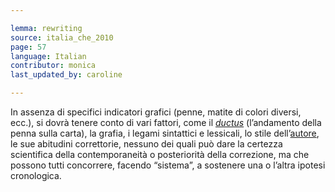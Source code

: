 ```yaml
---

lemma: rewriting
source: italia_che_2010
page: 57
language: Italian
contributor: monica
last_updated_by: caroline

---
```


In assenza di specifici indicatori grafici (penne, matite di colori diversi, ecc.), si dovrà tenere conto di vari fattori, come il _[ductus](ductus.html)_ (l’andamento della penna sulla carta), la grafia, i legami sintattici e lessicali, lo stile dell’[autore](author.html), le sue abitudini correttorie, nessuno dei quali può dare la certezza scientifica della contemporaneità o posteriorità della correzione, ma che possono tutti concorrere, facendo “sistema”, a sostenere una o l’altra ipotesi cronologica.
